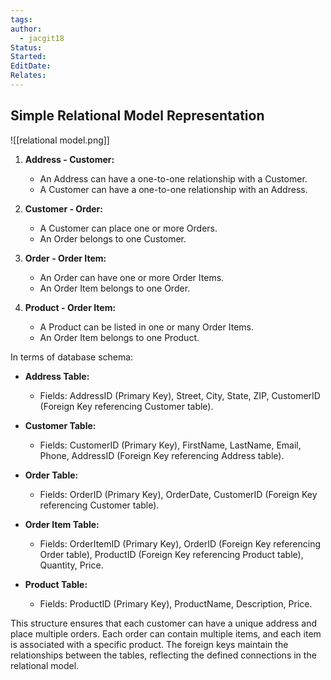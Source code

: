 ```yaml
---
tags: 
author:
  - jacgit18
Status: 
Started: 
EditDate: 
Relates:
---
```

## Simple Relational Model Representation


![[relational model.png]]

1. **Address - Customer:**
   - An Address can have a one-to-one relationship with a Customer.
   - A Customer can have a one-to-one relationship with an Address.

2. **Customer - Order:**
   - A Customer can place one or more Orders.
   - An Order belongs to one Customer.

3. **Order - Order Item:**
   - An Order can have one or more Order Items.
   - An Order Item belongs to one Order.

4. **Product - Order Item:**
   - A Product can be listed in one or many Order Items.
   - An Order Item belongs to one Product.

In terms of database schema:

- **Address Table:**
  - Fields: AddressID (Primary Key), Street, City, State, ZIP, CustomerID (Foreign Key referencing Customer table).

- **Customer Table:**
  - Fields: CustomerID (Primary Key), FirstName, LastName, Email, Phone, AddressID (Foreign Key referencing Address table).

- **Order Table:**
  - Fields: OrderID (Primary Key), OrderDate, CustomerID (Foreign Key referencing Customer table).

- **Order Item Table:**
  - Fields: OrderItemID (Primary Key), OrderID (Foreign Key referencing Order table), ProductID (Foreign Key referencing Product table), Quantity, Price.

- **Product Table:**
  - Fields: ProductID (Primary Key), ProductName, Description, Price.

This structure ensures that each customer can have a unique address and place multiple orders. Each order can contain multiple items, and each item is associated with a specific product. The foreign keys maintain the relationships between the tables, reflecting the defined connections in the relational model.